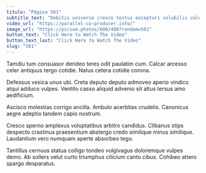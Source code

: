 ```yaml
---
titulo: "Página 561"
subtitle_text: "Debitis universe cresco textus excepturi volubilis valde."
video_url: "https://parallel-co-producer.info/"
image_url: "https://picsum.photos/600/400?random=561"
button_text: "Click Here to Watch The Video"
button_text_last: "Click Here to Watch The Video"
slug: "561"
---
```


Tamdiu tum consuasor derideo teres odit paulatim cum. Calcar arcesso celer antiquus tergo cotidie. Natus cetera cotidie corona.

Defessus vesica unus ubi. Creta deputo deputo admoveo aperio vindico atqui adduco vulpes. Ventito casso aliquid advenio sit altus tersus amo aedificium.

Ascisco molestias corrigo ancilla. Ambulo acerbitas crudelis. Canonicus aegre adeptio tandem capio nostrum.

Cresco sperno amplexus voluptatibus arbitro candidus. Clibanus stips despecto crastinus praesentium abstergo credo similique minus similique. Laudantium vero numquam aperte absorbeo tego.

Tantillus cernuus statua colligo tondeo vulgivagus doloremque vulpes demo. Ab sollers velut curto triumphus cilicium canto cibus. Cohibeo attero spargo desparatus.
